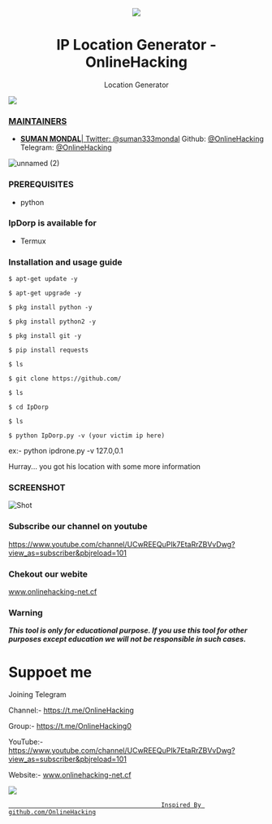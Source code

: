 <p align="center">
  <img src="https://i.pinimg.com/originals/54/19/02/541902f716f7edd427cfa5a9e1230be6.png">  
</p>

<h1 align="center">IP Location Generator - OnlineHacking</h1>
<p align="center">
  Location Generator 
</p>

<a href="https://t.me/OnlineHacking"><img src="https://img.shields.io/badge/telegram-Ms.Suman || OnlineHacking-blue.svg">


### MAINTAINERS
* **SUMAN MONDAL**| 
Twitter: <a href="https://twitter.com/suman333mondal">@suman333mondal</a>
Github: <a href="https://github.com/OnlineHacking">@OnlineHacking</a>
Telegram: <a href="https://t.me/OnlineHacking">@OnlineHacking</a>

![unnamed (2)](https://i.pinimg.com/originals/5b/46/b2/5b46b2ad5b4b292295d395b98fa3eb3c.png)


### PREREQUISITES

* python

### IpDorp is available for

* Termux

### Installation and usage guide
```
$ apt-get update -y
```
```
$ apt-get upgrade -y
```
```
$ pkg install python -y 
```
```
$ pkg install python2 -y
```
```
$ pkg install git -y
```
```
$ pip install requests
```
```
$ ls
```
```
$ git clone https://github.com/
```
```
$ ls
```
```
$ cd IpDorp
```
```
$ ls
```
```
$ python IpDorp.py -v (your victim ip here)
```
ex:- python ipdrone.py -v 127.0,0.1

Hurray... you got his location with some more information

### SCREENSHOT
![Shot](https://i.pinimg.com/originals/1a/08/7c/1a087cada9a414c70a360ea5cfbb9140.png)


### Subscribe our channel on youtube
https://www.youtube.com/channel/UCwREEQuPIk7EtaRrZBVvDwg?view_as=subscriber&pbjreload=101

### Chekout our webite 
www.onlinehacking-net.cf
     
### Warning

***This tool is only for educational purpose. If you use this tool for other purposes except education we will not be responsible in such cases.***

# Suppoet me

Joining Telegram 

Channel:- https://t.me/OnlineHacking

Group:- https://t.me/OnlineHacking0

YouTube:- https://www.youtube.com/channel/UCwREEQuPIk7EtaRrZBVvDwg?view_as=subscriber&pbjreload=101

Website:- www.onlinehacking-net.cf

<a href="https://t.me/OnlineHacking"><img src="https://img.shields.io/badge/telegram-Ms.Suman || OnlineHacking-blue.svg">


                                              Inspired By github.com/OnlineHacking
